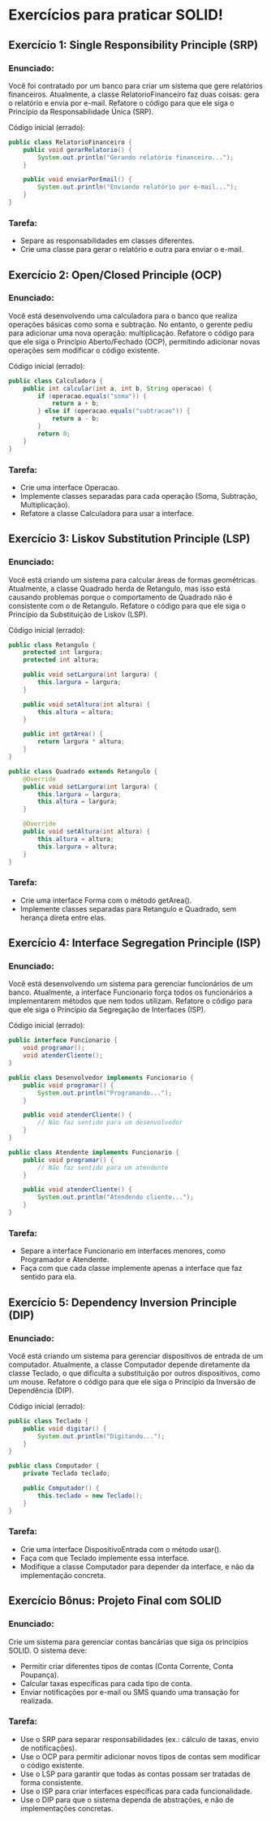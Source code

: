 # Exercícios para praticar SOLID!

## Exercício 1: Single Responsibility Principle (SRP)

### Enunciado:
Você foi contratado por um banco para criar um sistema que gere relatórios financeiros. Atualmente, a classe RelatorioFinanceiro faz duas coisas: gera o relatório e envia por e-mail. Refatore o código para que ele siga o Princípio da Responsabilidade Única (SRP).

Código inicial (errado):
```java
public class RelatorioFinanceiro {
    public void gerarRelatorio() {
        System.out.println("Gerando relatório financeiro...");
    }

    public void enviarPorEmail() {
        System.out.println("Enviando relatório por e-mail...");
    }
}
```

### Tarefa:

- Separe as responsabilidades em classes diferentes.
- Crie uma classe para gerar o relatório e outra para enviar o e-mail.

## Exercício 2: Open/Closed Principle (OCP)

### Enunciado:
Você está desenvolvendo uma calculadora para o banco que realiza operações básicas como soma e subtração. No entanto, o gerente pediu para adicionar uma nova operação: multiplicação. Refatore o código para que ele siga o Princípio Aberto/Fechado (OCP), permitindo adicionar novas operações sem modificar o código existente.

Código inicial (errado):
```java
public class Calculadora {
    public int calcular(int a, int b, String operacao) {
        if (operacao.equals("soma")) {
            return a + b;
        } else if (operacao.equals("subtracao")) {
            return a - b;
        }
        return 0;
    }
}
```

### Tarefa:
- Crie uma interface Operacao.
- Implemente classes separadas para cada operação (Soma, Subtração, Multiplicação).
- Refatore a classe Calculadora para usar a interface.

## Exercício 3: Liskov Substitution Principle (LSP)

### Enunciado:
Você está criando um sistema para calcular áreas de formas geométricas. Atualmente, a classe Quadrado herda de Retangulo, mas isso está causando problemas porque o comportamento de Quadrado não é consistente com o de Retangulo. Refatore o código para que ele siga o Princípio da Substituição de Liskov (LSP).

Código inicial (errado):
```java
public class Retangulo {
    protected int largura;
    protected int altura;

    public void setLargura(int largura) {
        this.largura = largura;
    }

    public void setAltura(int altura) {
        this.altura = altura;
    }

    public int getArea() {
        return largura * altura;
    }
}

public class Quadrado extends Retangulo {
    @Override
    public void setLargura(int largura) {
        this.largura = largura;
        this.altura = largura;
    }

    @Override
    public void setAltura(int altura) {
        this.altura = altura;
        this.largura = altura;
    }
}
```

### Tarefa:
- Crie uma interface Forma com o método getArea().
- Implemente classes separadas para Retangulo e Quadrado, sem herança direta entre elas.

## Exercício 4: Interface Segregation Principle (ISP)

### Enunciado:
Você está desenvolvendo um sistema para gerenciar funcionários de um banco. Atualmente, a interface Funcionario força todos os funcionários a implementarem métodos que nem todos utilizam. Refatore o código para que ele siga o Princípio da Segregação de Interfaces (ISP).

Código inicial (errado):
```java
public interface Funcionario {
    void programar();
    void atenderCliente();
}

public class Desenvolvedor implements Funcionario {
    public void programar() {
        System.out.println("Programando...");
    }

    public void atenderCliente() {
        // Não faz sentido para um desenvolvedor
    }
}

public class Atendente implements Funcionario {
    public void programar() {
        // Não faz sentido para um atendente
    }

    public void atenderCliente() {
        System.out.println("Atendendo cliente...");
    }
}
```

### Tarefa:
- Separe a interface Funcionario em interfaces menores, como Programador e Atendente.
- Faça com que cada classe implemente apenas a interface que faz sentido para ela.

## Exercício 5: Dependency Inversion Principle (DIP)

### Enunciado:
Você está criando um sistema para gerenciar dispositivos de entrada de um computador. Atualmente, a classe Computador depende diretamente da classe Teclado, o que dificulta a substituição por outros dispositivos, como um mouse. Refatore o código para que ele siga o Princípio da Inversão de Dependência (DIP).

Código inicial (errado):
```java
public class Teclado {
    public void digitar() {
        System.out.println("Digitando...");
    }
}

public class Computador {
    private Teclado teclado;

    public Computador() {
        this.teclado = new Teclado();
    }
}
```

### Tarefa:
- Crie uma interface DispositivoEntrada com o método usar().
- Faça com que Teclado implemente essa interface.
- Modifique a classe Computador para depender da interface, e não da implementação concreta.

## Exercício Bônus: Projeto Final com SOLID

### Enunciado:
Crie um sistema para gerenciar contas bancárias que siga os princípios SOLID. O sistema deve:
- Permitir criar diferentes tipos de contas (Conta Corrente, Conta Poupança).
- Calcular taxas específicas para cada tipo de conta.
- Enviar notificações por e-mail ou SMS quando uma transação for realizada.

### Tarefa:
- Use o SRP para separar responsabilidades (ex.: cálculo de taxas, envio de notificações).
- Use o OCP para permitir adicionar novos tipos de contas sem modificar o código existente.
- Use o LSP para garantir que todas as contas possam ser tratadas de forma consistente.
- Use o ISP para criar interfaces específicas para cada funcionalidade.
- Use o DIP para que o sistema dependa de abstrações, e não de implementações concretas.
